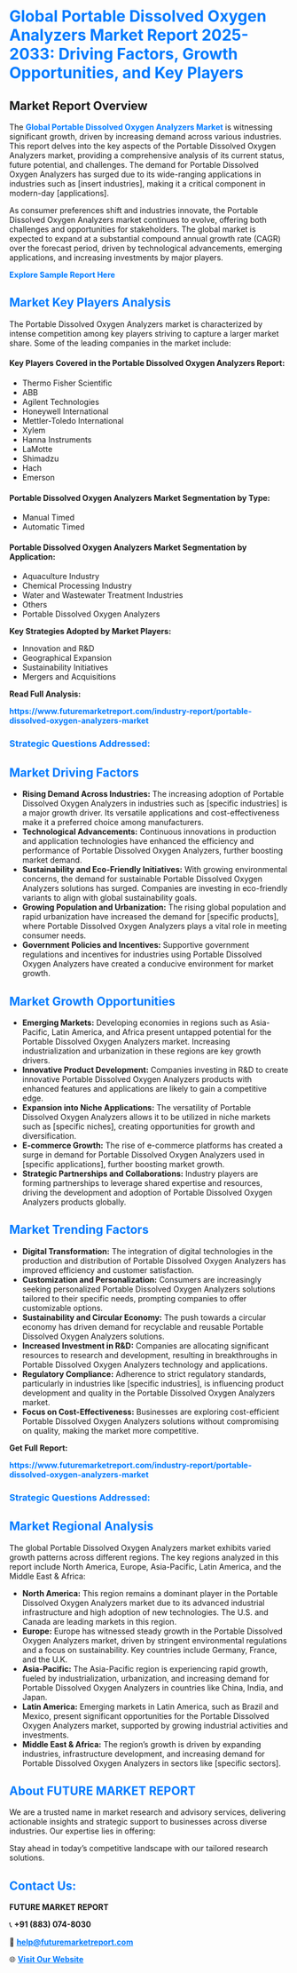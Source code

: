 <h1 style="color: #007BFF;">Global Portable Dissolved Oxygen Analyzers Market Report 2025-2033: Driving Factors, Growth Opportunities, and Key Players</h1>

<section id="overview">
<h2>Market Report Overview</h2>
<p>The <a href="https://www.futuremarketreport.com/industry-report/portable-dissolved-oxygen-analyzers-market" style="color: #007BFF; text-decoration: none;"><strong>Global Portable Dissolved Oxygen Analyzers Market</strong></a> is witnessing significant growth, driven by increasing demand across various industries. This report delves into the key aspects of the Portable Dissolved Oxygen Analyzers market, providing a comprehensive analysis of its current status, future potential, and challenges. The demand for Portable Dissolved Oxygen Analyzers has surged due to its wide-ranging applications in industries such as [insert industries], making it a critical component in modern-day [applications].</p>
<p>As consumer preferences shift and industries innovate, the Portable Dissolved Oxygen Analyzers market continues to evolve, offering both challenges and opportunities for stakeholders. The global market is expected to expand at a substantial compound annual growth rate (CAGR) over the forecast period, driven by technological advancements, emerging applications, and increasing investments by major players.</p>
</section>

<section id="overview">
<p><a href="https://www.futuremarketreport.com/request-sample/reportId=112709" style="color: #007BFF; text-decoration: none;"><strong>Explore Sample Report Here</strong></a></p>
</section>

<section id="key-players">
<h2 style="color: #007BFF;">Market Key Players Analysis</h2>
<p>The Portable Dissolved Oxygen Analyzers market is characterized by intense competition among key players striving to capture a larger market share. Some of the leading companies in the market include:</p>
<h4>Key Players Covered in the Portable Dissolved Oxygen Analyzers Report:</h4>
<ul><li>Thermo Fisher Scientific</li><li>ABB</li><li>Agilent Technologies</li><li>Honeywell International</li><li>Mettler-Toledo International</li><li>Xylem</li><li>Hanna Instruments</li><li>LaMotte</li><li>Shimadzu</li><li>Hach</li><li>Emerson</li></ul>
<h4>Portable Dissolved Oxygen Analyzers Market Segmentation by Type:</h4>
<ul><li>Manual Timed</li><li>Automatic Timed</li></ul>

<h4>Portable Dissolved Oxygen Analyzers Market Segmentation by Application:</h4>
<ul><li>Aquaculture Industry</li><li>Chemical Processing Industry</li><li>Water and Wastewater Treatment Industries</li><li>Others</li><li>Portable Dissolved Oxygen Analyzers</li></ul>
<p><strong>Key Strategies Adopted by Market Players:</strong></p>
<ul>
<li>Innovation and R&D</li>
<li>Geographical Expansion</li>
<li>Sustainability Initiatives</li>
<li>Mergers and Acquisitions</li>
</ul>
</section>

<section>
<p><strong>Read Full Analysis: </strong></p><a href="https://www.futuremarketreport.com/industry-report/portable-dissolved-oxygen-analyzers-market" style="color: #007BFF; text-decoration: none;"><strong>https://www.futuremarketreport.com/industry-report/portable-dissolved-oxygen-analyzers-market</strong></a>
<h3 style="color: #007BFF;">Strategic Questions Addressed:</h3>
</section>

<section id="driving-factors">
<h2 style="color: #007BFF;">Market Driving Factors</h2>
<ul>
<li><strong>Rising Demand Across Industries:</strong> The increasing adoption of Portable Dissolved Oxygen Analyzers in industries such as [specific industries] is a major growth driver. Its versatile applications and cost-effectiveness make it a preferred choice among manufacturers.</li>
<li><strong>Technological Advancements:</strong> Continuous innovations in production and application technologies have enhanced the efficiency and performance of Portable Dissolved Oxygen Analyzers, further boosting market demand.</li>
<li><strong>Sustainability and Eco-Friendly Initiatives:</strong> With growing environmental concerns, the demand for sustainable Portable Dissolved Oxygen Analyzers solutions has surged. Companies are investing in eco-friendly variants to align with global sustainability goals.</li>
<li><strong>Growing Population and Urbanization:</strong> The rising global population and rapid urbanization have increased the demand for [specific products], where Portable Dissolved Oxygen Analyzers plays a vital role in meeting consumer needs.</li>
<li><strong>Government Policies and Incentives:</strong> Supportive government regulations and incentives for industries using Portable Dissolved Oxygen Analyzers have created a conducive environment for market growth.</li>
</ul>
</section>

<section id="growth-opportunities">
<h2 style="color: #007BFF;">Market Growth Opportunities</h2>
<ul>
<li><strong>Emerging Markets:</strong> Developing economies in regions such as Asia-Pacific, Latin America, and Africa present untapped potential for the Portable Dissolved Oxygen Analyzers market. Increasing industrialization and urbanization in these regions are key growth drivers.</li>
<li><strong>Innovative Product Development:</strong> Companies investing in R&D to create innovative Portable Dissolved Oxygen Analyzers products with enhanced features and applications are likely to gain a competitive edge.</li>
<li><strong>Expansion into Niche Applications:</strong> The versatility of Portable Dissolved Oxygen Analyzers allows it to be utilized in niche markets such as [specific niches], creating opportunities for growth and diversification.</li>
<li><strong>E-commerce Growth:</strong> The rise of e-commerce platforms has created a surge in demand for Portable Dissolved Oxygen Analyzers used in [specific applications], further boosting market growth.</li>
<li><strong>Strategic Partnerships and Collaborations:</strong> Industry players are forming partnerships to leverage shared expertise and resources, driving the development and adoption of Portable Dissolved Oxygen Analyzers products globally.</li>
</ul>
</section>

<section id="trending-factors">
<h2 style="color: #007BFF;">Market Trending Factors</h2>
<ul>
<li><strong>Digital Transformation:</strong> The integration of digital technologies in the production and distribution of Portable Dissolved Oxygen Analyzers has improved efficiency and customer satisfaction.</li>
<li><strong>Customization and Personalization:</strong> Consumers are increasingly seeking personalized Portable Dissolved Oxygen Analyzers solutions tailored to their specific needs, prompting companies to offer customizable options.</li>
<li><strong>Sustainability and Circular Economy:</strong> The push towards a circular economy has driven demand for recyclable and reusable Portable Dissolved Oxygen Analyzers solutions.</li>
<li><strong>Increased Investment in R&D:</strong> Companies are allocating significant resources to research and development, resulting in breakthroughs in Portable Dissolved Oxygen Analyzers technology and applications.</li>
<li><strong>Regulatory Compliance:</strong> Adherence to strict regulatory standards, particularly in industries like [specific industries], is influencing product development and quality in the Portable Dissolved Oxygen Analyzers market.</li>
<li><strong>Focus on Cost-Effectiveness:</strong> Businesses are exploring cost-efficient Portable Dissolved Oxygen Analyzers solutions without compromising on quality, making the market more competitive.</li>
</ul>
</section>

<section>
<p><strong>Get Full Report: </strong></p><a href="https://www.futuremarketreport.com/industry-report/portable-dissolved-oxygen-analyzers-market" style="color: #007BFF; text-decoration: none;"><strong>https://www.futuremarketreport.com/industry-report/portable-dissolved-oxygen-analyzers-market</strong></a>
<h3 style="color: #007BFF;">Strategic Questions Addressed:</h3>
</section>


<section id="regional-analysis">
<h2 style="color: #007BFF;">Market Regional Analysis</h2>
<p>The global Portable Dissolved Oxygen Analyzers market exhibits varied growth patterns across different regions. The key regions analyzed in this report include North America, Europe, Asia-Pacific, Latin America, and the Middle East & Africa:</p>
<ul>
<li><strong>North America:</strong> This region remains a dominant player in the Portable Dissolved Oxygen Analyzers market due to its advanced industrial infrastructure and high adoption of new technologies. The U.S. and Canada are leading markets in this region.</li>
<li><strong>Europe:</strong> Europe has witnessed steady growth in the Portable Dissolved Oxygen Analyzers market, driven by stringent environmental regulations and a focus on sustainability. Key countries include Germany, France, and the U.K.</li>
<li><strong>Asia-Pacific:</strong> The Asia-Pacific region is experiencing rapid growth, fueled by industrialization, urbanization, and increasing demand for Portable Dissolved Oxygen Analyzers in countries like China, India, and Japan.</li>
<li><strong>Latin America:</strong> Emerging markets in Latin America, such as Brazil and Mexico, present significant opportunities for the Portable Dissolved Oxygen Analyzers market, supported by growing industrial activities and investments.</li>
<li><strong>Middle East & Africa:</strong> The region’s growth is driven by expanding industries, infrastructure development, and increasing demand for Portable Dissolved Oxygen Analyzers in sectors like [specific sectors].</li>
</ul>
</section>

<footer>
<h2 style="color: #007BFF;">About FUTURE MARKET REPORT</h2>
<p>We are a trusted name in market research and advisory services, delivering actionable insights and strategic support to businesses across diverse industries. Our expertise lies in offering:</p>

<p>Stay ahead in today’s competitive landscape with our tailored research solutions.</p>

<h2 style="color: #007BFF;">Contact Us:</h2>
<p><strong>FUTURE MARKET REPORT</strong></p>
<p>📞 <strong>+91 (883) 074-8030</strong></p>
<p>📧 <strong><a href="mailto:help@futuremarketreport.com" style="color: #007BFF;">help@futuremarketreport.com</a></strong></p>
<p>🌐 <strong><a href="https://www.futuremarketreport.com/" style="color: #007BFF;">Visit Our Website</a></strong></p>
</footer>
